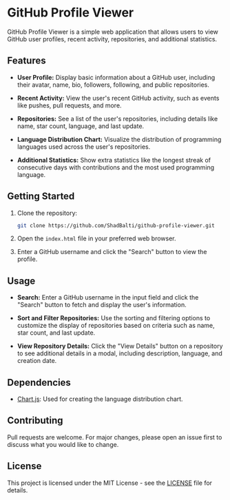 # GitHub Profile Viewer

GitHub Profile Viewer is a simple web application that allows users to view GitHub user profiles, recent activity, repositories, and additional statistics.

## Features

- **User Profile:** Display basic information about a GitHub user, including their avatar, name, bio, followers, following, and public repositories.

- **Recent Activity:** View the user's recent GitHub activity, such as events like pushes, pull requests, and more.

- **Repositories:** See a list of the user's repositories, including details like name, star count, language, and last update.

- **Language Distribution Chart:** Visualize the distribution of programming languages used across the user's repositories.

- **Additional Statistics:** Show extra statistics like the longest streak of consecutive days with contributions and the most used programming language.

## Getting Started

1. Clone the repository:

   ```bash
   git clone https://github.com/ShadBalti/github-profile-viewer.git
   ```

2. Open the `index.html` file in your preferred web browser.

3. Enter a GitHub username and click the "Search" button to view the profile.

## Usage

- **Search:** Enter a GitHub username in the input field and click the "Search" button to fetch and display the user's information.

- **Sort and Filter Repositories:** Use the sorting and filtering options to customize the display of repositories based on criteria such as name, star count, and last update.

- **View Repository Details:** Click the "View Details" button on a repository to see additional details in a modal, including description, language, and creation date.

## Dependencies

- [Chart.js](https://www.chartjs.org/): Used for creating the language distribution chart.

## Contributing

Pull requests are welcome. For major changes, please open an issue first to discuss what you would like to change.

## License

This project is licensed under the MIT License - see the [LICENSE](LICENSE) file for details.
